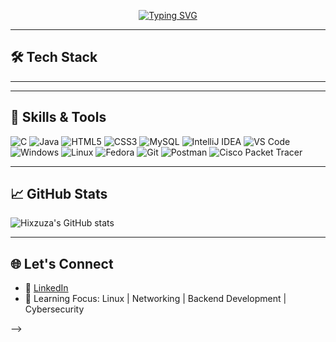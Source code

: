 <p align="center">
  <a href="https://git.io/typing-svg">
    <img src="https://readme-typing-svg.demolab.com?font=Fira+Code&size=22&pause=1000&color=00F7FF&center=true&vCenter=true&width=700&lines=Hi%2C+I'm+Abdenour+Hixzuza;CS+Engineering+Student;Backend+Development+%26+System+Design;Linux+%26+Networking" alt="Typing SVG" />
  </a>
</p>

---

## 🛠️ Tech Stack

---
---

## 🧰 Skills & Tools

![C](https://img.shields.io/badge/C-00599C?style=flat&logo=c&logoColor=white)
![Java](https://img.shields.io/badge/Java-E34F26?style=flat&logo=java&logoColor=white)
![HTML5](https://img.shields.io/badge/HTML5-E34F26?style=flat&logo=html5&logoColor=white)
![CSS3](https://img.shields.io/badge/CSS3-1572B6?style=flat&logo=css3&logoColor=white)
![MySQL](https://img.shields.io/badge/MySQL-4479A1?style=flat&logo=mysql&logoColor=white)
![IntelliJ IDEA](https://img.shields.io/badge/IntelliJ_IDEA-000000?style=flat&logo=intellijidea&logoColor=white)
![VS Code](https://img.shields.io/badge/VS_Code-007ACC?style=flat&logo=visualstudiocode&logoColor=white)
![Windows](https://img.shields.io/badge/Windows-0078D6?style=flat&logo=windows&logoColor=white)
![Linux](https://img.shields.io/badge/Linux-FCC624?style=flat&logo=linux&logoColor=black)
![Fedora](https://img.shields.io/badge/Fedora-294172?style=flat&logo=fedora&logoColor=white)
![Git](https://img.shields.io/badge/Git-F05032?style=flat&logo=git&logoColor=white)
![Postman](https://img.shields.io/badge/Postman-FF6C37?style=flat&logo=postman&logoColor=white)
![Cisco Packet Tracer](https://img.shields.io/badge/Cisco_Packet_Tracer-1BA0D7?style=flat&logo=cisco&logoColor=white)



---

## 📈 GitHub Stats
![Hixzuza's GitHub stats](https://github-readme-stats.vercel.app/api?username=hixzuza&show_icons=true&theme=github_dark)

---

## 🌐 Let's Connect
- 💼 [LinkedIn](https://www.linkedin.com/in/abdennourmohammedamamra/)
- 🧠 Learning Focus: Linux | Networking | Backend Development | Cybersecurity

-->
